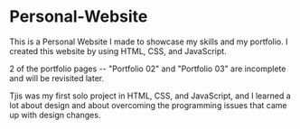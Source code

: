 # Personal-Website
This is a Personal Website I made to showcase my skills and my portfolio.
I created this website by using HTML, CSS, and JavaScript.

2 of the portfolio pages -- "Portfolio 02" and "Portfolio 03" are incomplete and will be revisited later.

Tjis was my first solo project in HTML, CSS, and JavaScript, and I learned a lot about design and about overcoming
the programming issues that came up with design changes.
